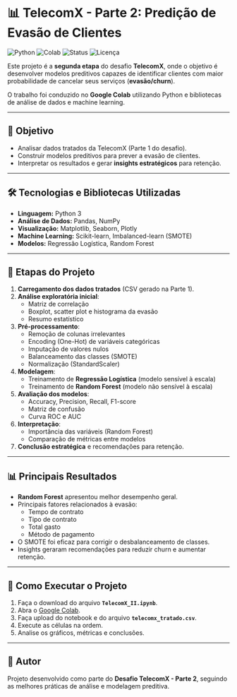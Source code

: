 # 📊 TelecomX - Parte 2: Predição de Evasão de Clientes

![Python](https://img.shields.io/badge/Python-3.11-blue?logo=python)
![Colab](https://img.shields.io/badge/Google%20Colab-Modelagem-yellow?logo=googlecolab)
![Status](https://img.shields.io/badge/Projeto-Concluído-brightgreen)
![Licença](https://img.shields.io/badge/Licença-MIT-blue)

Este projeto é a **segunda etapa** do desafio **TelecomX**, onde o objetivo é desenvolver modelos preditivos capazes de identificar clientes com maior probabilidade de cancelar seus serviços (**evasão/churn**).

O trabalho foi conduzido no **Google Colab** utilizando Python e bibliotecas de análise de dados e machine learning.

---

## 🎯 Objetivo
- Analisar dados tratados da TelecomX (Parte 1 do desafio).
- Construir modelos preditivos para prever a evasão de clientes.
- Interpretar os resultados e gerar **insights estratégicos** para retenção.

---

## 🛠 Tecnologias e Bibliotecas Utilizadas
- **Linguagem:** Python 3
- **Análise de Dados:** Pandas, NumPy
- **Visualização:** Matplotlib, Seaborn, Plotly 
- **Machine Learning:** Scikit-learn, Imbalanced-learn (SMOTE)
- **Modelos:** Regressão Logística, Random Forest

---

## 📌 Etapas do Projeto
1. **Carregamento dos dados tratados** (CSV gerado na Parte 1).
2. **Análise exploratória inicial**:
   - Matriz de correlação
   - Boxplot, scatter plot e histograma da evasão
   - Resumo estatístico 
3. **Pré-processamento**:
   - Remoção de colunas irrelevantes
   - Encoding (One-Hot) de variáveis categóricas
   - Imputação de valores nulos
   - Balanceamento das classes (SMOTE)
   - Normalização (StandardScaler)
4. **Modelagem**:
   - Treinamento de **Regressão Logística** (modelo sensível à escala)
   - Treinamento de **Random Forest** (modelo não sensível à escala)
5. **Avaliação dos modelos**:
   - Accuracy, Precision, Recall, F1-score
   - Matriz de confusão
   - Curva ROC e AUC
6. **Interpretação**:
   - Importância das variáveis (Random Forest)
   - Comparação de métricas entre modelos
7. **Conclusão estratégica** e recomendações para retenção.

---

## 📊 Principais Resultados
- **Random Forest** apresentou melhor desempenho geral.
- Principais fatores relacionados à evasão:
  - Tempo de contrato
  - Tipo de contrato
  - Total gasto
  - Método de pagamento
- O SMOTE foi eficaz para corrigir o desbalanceamento de classes.
- Insights geraram recomendações para reduzir churn e aumentar retenção.

---

## 🚀 Como Executar o Projeto
1. Faça o download do arquivo **`TelecomX_II.ipynb`**.
2. Abra o [Google Colab](https://colab.research.google.com/).
3. Faça upload do notebook e do arquivo **`telecomx_tratado.csv`**.
4. Execute as células na ordem.
5. Analise os gráficos, métricas e conclusões.

---

## 📌 Autor
Projeto desenvolvido como parte do **Desafio TelecomX - Parte 2**, seguindo as melhores práticas de análise e modelagem preditiva.
